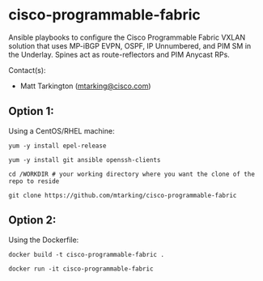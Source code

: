 # cisco-programmable-fabric
Ansible playbooks to configure the Cisco Programmable Fabric VXLAN solution that uses MP-iBGP EVPN, OSPF, IP Unnumbered, and PIM SM in the Underlay. Spines act as route-reflectors and PIM Anycast RPs.

Contact(s):
* Matt Tarkington (mtarking@cisco.com)

## Option 1:

Using a CentOS/RHEL machine:

```
yum -y install epel-release
```

```
yum -y install git ansible openssh-clients
```

```
cd /WORKDIR # your working directory where you want the clone of the repo to reside
```

```
git clone https://github.com/mtarking/cisco-programmable-fabric
```

## Option 2:

Using the Dockerfile:

```
docker build -t cisco-programmable-fabric .
```
```
docker run -it cisco-programmable-fabric
```
